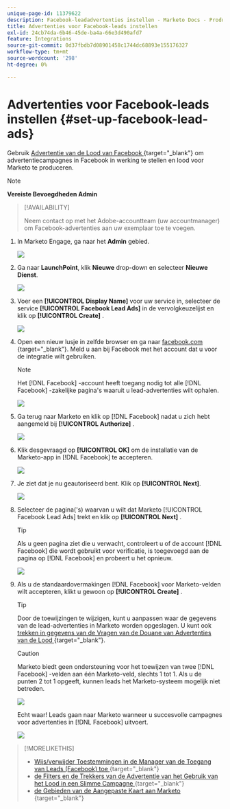 ```yaml
---
unique-page-id: 11379622
description: Facebook-leadadvertenties instellen - Marketo Docs - Productdocumentatie
title: Advertenties voor Facebook-leads instellen
exl-id: 24cb74da-6b46-45de-ba4a-66e3d490afd7
feature: Integrations
source-git-commit: 0d37fbdb7d08901458c1744dc68893e155176327
workflow-type: tm+mt
source-wordcount: '298'
ht-degree: 0%

---
```


# Advertenties voor Facebook-leads instellen {#set-up-facebook-lead-ads}

Gebruik [ Advertentie van de Lood van Facebook ](https://www.facebook.com/business/ads/ad-objectives/lead-generation){target="_blank"} om advertentiecampagnes in Facebook in werking te stellen en lood voor Marketo te produceren.

>[!NOTE]
>
>**Vereiste Bevoegdheden Admin**

>[!AVAILABILITY]
>
>Neem contact op met het Adobe-accountteam (uw accountmanager) om Facebook-advertenties aan uw exemplaar toe te voegen.

1. In Marketo Engage, ga naar het **Admin** gebied.

   ![](assets/set-up-facebook-lead-ads-1.png)

1. Ga naar **LaunchPoint**, klik **Nieuwe** drop-down en selecteer **Nieuwe Dienst**.

   ![](assets/set-up-facebook-lead-ads-2.png)

1. Voer een **[!UICONTROL Display Name]** voor uw service in, selecteer de service **[!UICONTROL Facebook Lead Ads]** in de vervolgkeuzelijst en klik op **[!UICONTROL Create]** .

   ![](assets/set-up-facebook-lead-ads-3.png)

1. Open een nieuw lusje in zelfde browser en ga naar [ facebook.com ](https://www.facebook.com){target="_blank"}. Meld u aan bij Facebook met het account dat u voor de integratie wilt gebruiken.

   >[!NOTE]
   >
   >Het [!DNL Facebook] -account heeft toegang nodig tot alle [!DNL Facebook] -zakelijke pagina&#39;s waaruit u lead-advertenties wilt ophalen.

   ![](assets/set-up-facebook-lead-ads-4.png)

1. Ga terug naar Marketo en klik op [!DNL Facebook] nadat u zich hebt aangemeld bij **[!UICONTROL Authorize]** .

   ![](assets/set-up-facebook-lead-ads-5.png)

1. Klik desgevraagd op **[!UICONTROL OK]** om de installatie van de Marketo-app in [!DNL Facebook] te accepteren.

   ![](assets/set-up-facebook-lead-ads-6.png)

1. Je ziet dat je nu geautoriseerd bent. Klik op **[!UICONTROL Next]**.

   ![](assets/set-up-facebook-lead-ads-7.png)

1. Selecteer de pagina(&#39;s) waarvan u wilt dat Marketo [!UICONTROL Facebook Lead Ads] trekt en klik op **[!UICONTROL Next]** .

   >[!TIP]
   >
   >Als u geen pagina ziet die u verwacht, controleert u of de account [!DNL Facebook] die wordt gebruikt voor verificatie, is toegevoegd aan de pagina op [!DNL Facebook] en probeert u het opnieuw.

   ![](assets/set-up-facebook-lead-ads-8.png)

1. Als u de standaardovermakingen [!DNL Facebook] voor Marketo-velden wilt accepteren, klikt u gewoon op **[!UICONTROL Create]** .

   >[!TIP]
   >
   >Door de toewijzingen te wijzigen, kunt u aanpassen waar de gegevens van de lead-advertenties in Marketo worden opgeslagen. U kunt ook [ trekken in gegevens van de Vragen van de Douane van Advertenties van de Lood ](/help/marketo/product-docs/demand-generation/facebook/set-up-facebook-lead-ads/map-custom-fields-to-marketo.md){target="_blank"}.

   >[!CAUTION]
   >
   >Marketo biedt geen ondersteuning voor het toewijzen van twee [!DNL Facebook] -velden aan één Marketo-veld, slechts 1 tot 1. Als u de punten 2 tot 1 opgeeft, kunnen leads het Marketo-systeem mogelijk niet betreden.

   ![](assets/set-up-facebook-lead-ads-9.png)

   Echt waar! Leads gaan naar Marketo wanneer u succesvolle campagnes voor advertenties in [!DNL Facebook] uitvoert.

   ![](assets/set-up-facebook-lead-ads-10.png)

>[!MORELIKETHIS]
>
>* [ Wijs/verwijder Toestemmingen in de Manager van de Toegang van Leads (Facebook) toe ](https://www.facebook.com/business/help/540596413257598?id=735435806665862){target="_blank"}
>* [ de Filters en de Trekkers van de Advertentie van het Gebruik van het Lood in een Slimme Campagne ](/help/marketo/product-docs/demand-generation/facebook/use-lead-ads-filters-and-triggers-in-a-smart-campaign.md){target="_blank"}
>* [ de Gebieden van de Aangepaste Kaart aan Marketo ](/help/marketo/product-docs/demand-generation/facebook/set-up-facebook-lead-ads/map-custom-fields-to-marketo.md){target="_blank"}
